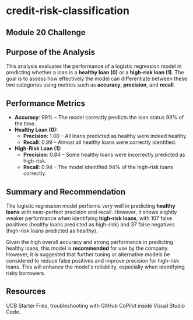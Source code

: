 # credit-risk-classification
## Module 20 Challenge  

## Purpose of the Analysis
This analysis evaluates the performance of a logistic regression model in predicting whether a loan is a **healthy loan (0)** or a **high-risk loan (1)**. The goal is to assess how effectively the model can differentiate between these two categories using metrics such as **accuracy**, **precision**, and **recall**.

## Performance Metrics
- **Accuracy**: 99% – The model correctly predicts the loan status 99% of the time.
- **Healthy Loan (0):**
  - **Precision**: 1.00 – All loans predicted as healthy were indeed healthy.
  - **Recall**: 0.99 – Almost all healthy loans were correctly identified.
- **High-Risk Loan (1):**
  - **Precision**: 0.84 – Some healthy loans were incorrectly predicted as high-risk.
  - **Recall**: 0.94 – The model identified 94% of the high-risk loans correctly.

## Summary and Recommendation
The logistic regression model performs very well in predicting **healthy loans** with near-perfect precision and recall. However, it shows slightly weaker performance when identifying **high-risk loans**, with 107 false positives (healthy loans predicted as high-risk) and 37 false negatives (high-risk loans predicted as healthy).

Given the high overall accuracy and strong performance in predicting healthy loans, this model is **recommended** for use by the company. However, it is suggested that further tuning or alternative models be considered to reduce false positives and improve precision for high-risk loans. This will enhance the model's reliability, especially when identifying risky borrowers.

## Resources
UCB Starter Files, troubleshooting with GitHub CoPilot inside Visual Studio Code.